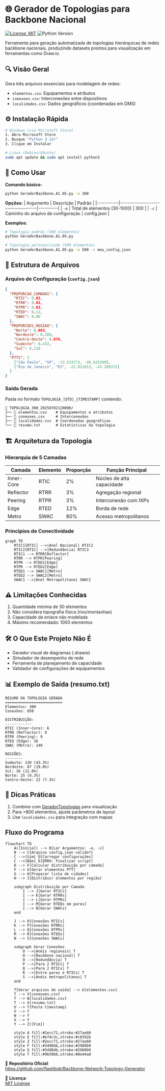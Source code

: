 # 🌐 Gerador de Topologias para Backbone Nacional

[![License: MIT](https://img.shields.io/badge/License-MIT-yellow.svg)](https://opensource.org/licenses/MIT)
![Python Version](https://img.shields.io/badge/python-3.8+-blue.svg)

Ferramenta para geração automatizada de topologias hierárquicas de redes backbone nacionais, produzindo datasets prontos para visualização em ferramentas como Draw.io.

## 🔍 Visão Geral

Gera três arquivos essenciais para modelagem de redes:
- `elementos.csv`: Equipamentos e atributos
- `conexoes.csv`: Interconexões entre dispositivos
- `localidades.csv`: Dados geográficos (coordenadas em DMS)

## ⚙️ Instalação Rápida

```bash
# Windows (via Microsoft Store)
1. Abra Microsoft Store
2. Busque "Python 3.12+"
3. Clique em Instalar

# Linux (Debian/Ubuntu)
sudo apt update && sudo apt install python3
```

## 🚀 Como Usar

**Comando básico:**
```bash
python GeradorBackbone.A1.05.py -e 300
```

**Opções:**
| Argumento | Descrição                          | Padrão   |
|-----------|------------------------------------|----------|
| `-e`      | Total de elementos (30-1000)      | 300      |
| `-c`      | Caminho do arquivo de configuração | config.json |

**Exemplos:**
```bash
# Topologia padrão (300 elementos)
python GeradorBackbone.A1.05.py

# Topologia personalizada (500 elementos)
python GeradorBackbone.A1.05.py -e 500 -c meu_config.json
```

## 📂 Estrutura de Arquivos

### Arquivo de Configuração (`config.json`)
```json
{
  "PROPORCAO_CAMADAS": {
    "RTIC": 0.02,
    "RTRR": 0.03,
    "RTPR": 0.03,
    "RTED": 0.12,
    "SWAC": 0.80
  },
  "PROPORCOES_REGIAO": {
    "Norte": 0.083,
    "Nordeste": 0.289,
    "Centro-Oeste": 0.076,
    "Sudeste": 0.432,
    "Sul": 0.120
  },
  "PTTS": [
    ["São Paulo", "SP", -23.533773, -46.625290],
    ["Rio de Janeiro", "RJ", -22.911013, -43.209372]
  ]
}
```

### Saída Gerada
Pasta no formato `TOPOLOGIA_[QTD]_[TIMESTAMP]` contendo:
```
📁 TOPOLOGIA_300_20250702120000/
├── 📄 elementos.csv    # Equipamentos e atributos
├── 📄 conexoes.csv     # Interconexões
├── 📄 localidades.csv  # Coordenadas geográficas
└── 📄 resumo.txt       # Estatísticas da topologia
```

## 🏗️ Arquitetura da Topologia

### Hierarquia de 5 Camadas
| Camada         | Elemento | Proporção | Função Principal               |
|----------------|----------|-----------|--------------------------------|
| Inner-Core     | RTIC     | 2%        | Núcleo de alta capacidade      |
| Reflector      | RTRR     | 3%        | Agregação regional             |
| Peering        | RTPR     | 3%        | Interconexão com IXPs          |
| Edge           | RTED     | 12%       | Borda de rede                  |
| Metro          | SWAC     | 80%       | Acesso metropolitanos          |

### Princípios de Conectividade
```mermaid
graph TD
    RTIC1[RTIC] -->|Anel Nacional| RTIC2
    RTIC2[RTIC] -->|Redundância| RTIC3
    RTIC1 --> RTRR[Reflector]
    RTRR --> RTPR[Peering]
    RTPR --> RTED1[Edge]
    RTPR --> RTED2[Edge]
    RTED1 --> SWAC1[Metro]
    RTED2 --> SWAC2[Metro]
    SWAC1 -->|Anel Metropolitano| SWAC2
```

## ⚠️ Limitações Conhecidas
1. Quantidade mínima de 30 elementos
2. Não considera topografia física (rios/montanhas)
3. Capacidade de enlace não modelada
4. Máximo recomendado: 1000 elementos

## 🛠️ O Que Este Projeto Não É
- Gerador visual de diagramas (.drawio)
- Simulador de desempenho de rede
- Ferramenta de planejamento de capacidade
- Validador de configurações de equipamentos

## 📊 Exemplo de Saída (resumo.txt)
```
RESUMO DA TOPOLOGIA GERADA
==========================
Elementos: 300
Conexões: 850

DISTRIBUIÇÃO:
------------
RTIC (Inner-Core): 6
RTRR (Reflector): 9 
RTPR (Peering): 9
RTED (Edge): 36
SWAC (Metro): 240

REGIÕES:
--------
Sudeste: 130 (43.3%)
Nordeste: 87 (29.0%)
Sul: 36 (12.0%)
Norte: 25 (8.3%)
Centro-Oeste: 22 (7.3%)
```

## 📌 Dicas Práticas
1. Combine com [GeradorTopologias](https://github.com/flashbsb/Network-Topology-Generator-for-Drawio) para visualização
2. Para >800 elementos, ajuste parâmetros de layout
3. Use `localidades.csv` para integração com mapas

## Fluxo do Programa

```mermaid
flowchart TD
    A([Início]) --> B[Ler Argumentos: -e, -c]
    B --> C{Arquivo config.json válido?}
    C -->|Sim| D[Carregar configurações]
    C -->|Não| E[ERRO: Finalizar script]
    D --> F[Calcular distribuição por camada]
    F --> G[Gerar elementos PTT]
    G --> H[Preparar lista de cidades]
    H --> I[Distribuir elementos por região]
    
    subgraph Distribuição por Camada
        I --> J[Gerar RTICs]
        I --> K[Gerar RTRRs]
        I --> L[Gerar RTPRs]
        I --> M[Gerar RTEDs em pares]
        I --> N[Gerar SWACs]
    end
    
    J --> O[Conexões RTICs]
    K --> P[Conexões RTRRs]
    L --> Q[Conexões RTPRs]
    M --> R[Conexões RTEDs]
    N --> S[Conexões SWACs]
    
    subgraph Gerar Conexões
        O -->|Anéis regionais| T
        O -->|Backbone nacional| T
        O -->|Redundância| T
        P -->|Para 2 RTICs| T
        Q -->|Para 2 RTICs| T
        R -->|Entre pares e RTICs| T
        S -->|Anéis metropolitanos| T
    end
    
    T[Gerar arquivos de saída] --> U[elementos.csv]
    T --> V[conexoes.csv]
    T --> W[localidades.csv]
    T --> X[resumo.txt]
    U --> Y[Pasta timestamp]
    V --> Y
    W --> Y
    X --> Y
    Y --> Z([Fim])
    
    style A fill:#2ecc71,stroke:#27ae60
    style E fill:#e74c3c,stroke:#c0392b
    style Z fill:#2ecc71,stroke:#27ae60
    style F fill:#3498db,stroke:#2980b9
    style G fill:#3498db,stroke:#2980b9
    style T fill:#9b59b6,stroke:#8e44ad
```

🔗 **Repositório Oficial**:  
https://github.com/flashbsb/Backbone-Network-Topology-Generator

📜 **Licença**:  
[MIT License](https://raw.githubusercontent.com/flashbsb/Backbone-Network-Topology-Generator/main/LICENSE)
```
